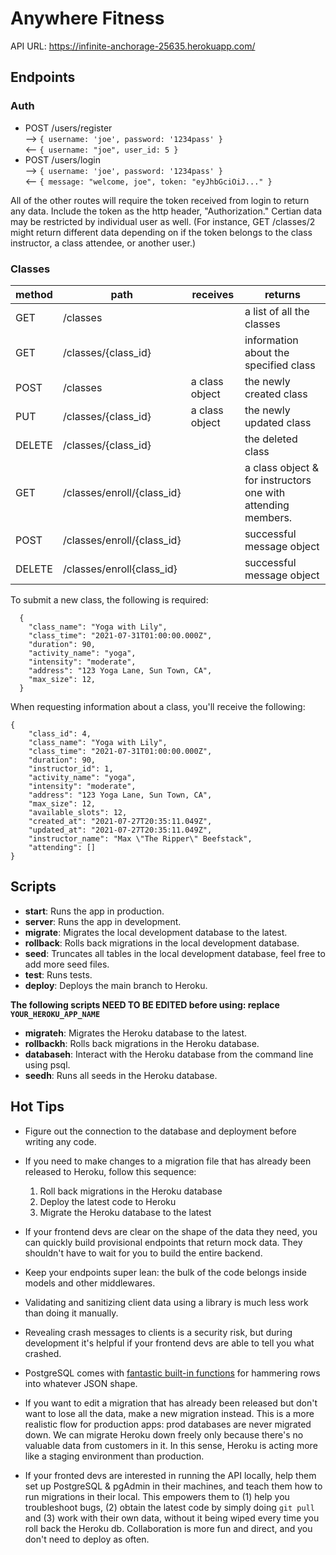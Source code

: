 # Anywhere Fitness

API URL: https://infinite-anchorage-25635.herokuapp.com/

## Endpoints

### Auth

- POST /users/register  
  --> `{ username: 'joe', password: '1234pass' }`  
  <-- `{ username: "joe", user_id: 5 }`
- POST /users/login  
  --> `{ username: 'joe', password: '1234pass' }`  
  <-- `{ message: "welcome, joe", token: "eyJhbGciOiJ..." }`

All of the other routes will require the token received from login to return any data. Include the token as the http header, "Authorization." Certian data may be restricted by individual user as well. (For instance, GET /classes/2 might return different data depending on if the token belongs to the class instructor, a class attendee, or another user.)

### Classes

| method | path                       | receives       | returns                                                      |
| ------ | -------------------------- | -------------- | ------------------------------------------------------------ |
| GET    | /classes                   |                | a list of all the classes                                    |
| GET    | /classes/{class_id}        |                | information about the specified class                        |
| POST   | /classes                   | a class object | the newly created class                                      |
| PUT    | /classes/{class_id}        | a class object | the newly updated class                                      |
| DELETE | /classes/{class_id}        |                | the deleted class                                            |
| GET    | /classes/enroll/{class_id} |                | a class object & for instructors one with attending members. |
| POST   | /classes/enroll/{class_id} |                | successful message object                                    |
| DELETE | /classes/enroll{class_id}  |                | successful message object                                    |

To submit a new class, the following is required:

```
  {
    "class_name": "Yoga with Lily",
    "class_time": "2021-07-31T01:00:00.000Z",
    "duration": 90,
    "activity_name": "yoga",
    "intensity": "moderate",
    "address": "123 Yoga Lane, Sun Town, CA",
    "max_size": 12,
  }
```

When requesting information about a class, you'll receive the following:

```
{
    "class_id": 4,
    "class_name": "Yoga with Lily",
    "class_time": "2021-07-31T01:00:00.000Z",
    "duration": 90,
    "instructor_id": 1,
    "activity_name": "yoga",
    "intensity": "moderate",
    "address": "123 Yoga Lane, Sun Town, CA",
    "max_size": 12,
    "available_slots": 12,
    "created_at": "2021-07-27T20:35:11.049Z",
    "updated_at": "2021-07-27T20:35:11.049Z",
    "instructor_name": "Max \"The Ripper\" Beefstack",
    "attending": []
}
```

## Scripts

- **start**: Runs the app in production.
- **server**: Runs the app in development.
- **migrate**: Migrates the local development database to the latest.
- **rollback**: Rolls back migrations in the local development database.
- **seed**: Truncates all tables in the local development database, feel free to add more seed files.
- **test**: Runs tests.
- **deploy**: Deploys the main branch to Heroku.

**The following scripts NEED TO BE EDITED before using: replace `YOUR_HEROKU_APP_NAME`**

- **migrateh**: Migrates the Heroku database to the latest.
- **rollbackh**: Rolls back migrations in the Heroku database.
- **databaseh**: Interact with the Heroku database from the command line using psql.
- **seedh**: Runs all seeds in the Heroku database.

## Hot Tips

- Figure out the connection to the database and deployment before writing any code.

- If you need to make changes to a migration file that has already been released to Heroku, follow this sequence:

  1. Roll back migrations in the Heroku database
  2. Deploy the latest code to Heroku
  3. Migrate the Heroku database to the latest

- If your frontend devs are clear on the shape of the data they need, you can quickly build provisional endpoints that return mock data. They shouldn't have to wait for you to build the entire backend.

- Keep your endpoints super lean: the bulk of the code belongs inside models and other middlewares.

- Validating and sanitizing client data using a library is much less work than doing it manually.

- Revealing crash messages to clients is a security risk, but during development it's helpful if your frontend devs are able to tell you what crashed.

- PostgreSQL comes with [fantastic built-in functions](https://hashrocket.com/blog/posts/faster-json-generation-with-postgresql) for hammering rows into whatever JSON shape.

- If you want to edit a migration that has already been released but don't want to lose all the data, make a new migration instead. This is a more realistic flow for production apps: prod databases are never migrated down. We can migrate Heroku down freely only because there's no valuable data from customers in it. In this sense, Heroku is acting more like a staging environment than production.

- If your fronted devs are interested in running the API locally, help them set up PostgreSQL & pgAdmin in their machines, and teach them how to run migrations in their local. This empowers them to (1) help you troubleshoot bugs, (2) obtain the latest code by simply doing `git pull` and (3) work with their own data, without it being wiped every time you roll back the Heroku db. Collaboration is more fun and direct, and you don't need to deploy as often.
